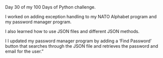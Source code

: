 Day 30 of my 100 Days of Python challenge. 

I worked on adding exception handling to my NATO Alphabet program and my password manager program. 

I also learned how to use JSON files and different JSON methods.

I I updated my password manager program by adding a ‘Find Password’ button that searches through the JSON file and retrieves the password and email for the user.”
